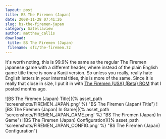 ```yaml
---
layout: post
title: BS The Firemen (Japan)
date: 2008-11-28 07:41:26
slug: bs-the-firemen-japan
category: Satellaview
author: matthew_callis
download:
 title: BS The Firemen (Japan)
 filename: sfc/the-firemen.7z
---
```


It's worth noting, this is 99.9% the same as the regular The Firemen japanese game with a different header, where instead of the plain English game title there is now a Kanji version. So unless you really, really hate English letters in your internal titles, this is more of the same. Since it is really that close in size, I put it in with [The Firemen (USA) (Beta) ROM](/the-firemen-usa-beta/ "The Firemen (USA) (Beta) ROM") that I posted months ago.

![BS The Firemen (Japan) Title]({% asset_path 'screenshots/FIREMEN_JAPAN.png' %} "BS The Firemen (Japan) Title")
![BS The Firemen (Japan) In Game]({% asset_path 'screenshots/FIREMEN_JAPAN_GAME.png' %} "BS The Firemen (Japan) In Game")
![BS The Firemen (Japan) Configuration]({% asset_path 'screenshots/FIREMEN_JAPAN_CONFIG.png' %} "BS The Firemen (Japan) Configuration")
